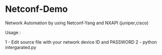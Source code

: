 # Netconf-Demo
Network Automation by using Netconf-Yang and NXAPI (juniper,cisco)


Usage : 

1 - Edit source file with your network device ID and PASSWORD 
2 - python intergarated.py
